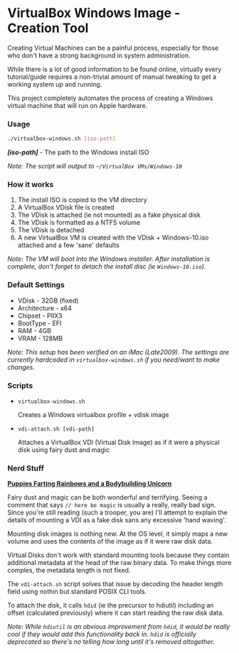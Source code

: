 # VirtualBox Windows Image - Creation Tool

Creating Virtual Machines can be a painful process, especially for those who don't have a strong background in system administration.

While there is a lot of good information to be found online, virtually every tutorial/guide requires a non-trivial amount of manual tweaking to get a working system up and running.

This project completely automates the process of creating a Windows virtual machine that will run on Apple hardware.

### Usage

```bash
./virtualbox-windows.sh [iso-path]
```

***[iso-path]*** - The path to the Windows install ISO


*Note: The script will output to `~/VirtualBox VMs/Windows-10`*

### How it works

1. The install ISO is copied to the VM directory
2. A VirtualBox VDisk file is created
3. The VDisk is attached (ie not mounted) as a fake physical disk
4. The VDisk is formatted as a NTFS volume
5. The VDisk is detached
5. A new VirtualBox VM is created with the VDisk + Windows-10.iso attached and a few 'sane' defaults

*Note: The VM will boot into the Windows installer. After installation is complete, don't forget to detach the install disc (ie `Windows-10.iso`).*

### Default Settings

- VDisk - 32GB (fixed)
- Architecture - x64
- Chipset - PIIX3
- BootType - EFI
- RAM - 4GB
- VRAM - 128MB

*Note: This setup has been verified on an iMac (Late2009). The settings are currently hardcoded in `virtualbox-windows.sh` if you need/want to make changes.* 

### Scripts

- `virtualbox-windows.sh`

  Creates a Windows virtualbox profile + vdisk image

- `vdi-attach.sh [vdi-path]`

  Attaches a VirtualBox VDI (Virtual Disk Image) as if it were a physical disk using fairy dust and magic

### Nerd Stuff

**[Puppies Farting Rainbows and a Bodybuilding Unicorn](http://i.imgur.com/BmGsO.jpg)**

Fairy dust and magic can be both wonderful and terrifying. Seeing a comment that says `// here be magic` is usually a really, really bad sign. Since you're still reading (such a trooper, you are) I'll attempt to explain the details of mounting a VDI as a fake disk sans any excessive 'hand waving'.

Mounting disk images is nothing new. At the OS level, it simply maps a new volume and uses the contents of the image as if it were raw disk data.

Virtual Disks don't work with standard mounting tools because they contain additional metadata at the head of the raw binary data. To make things more comples, the metadata length is not fixed.

The `vdi-attach.sh` script solves that issue by decoding the header length field using nothin but standard POSIX CLI tools.

To attach the disk, it calls `hdid` (ie the precursor to hdiutil) including an offset (calculated previously) where it can start reading the raw disk data.

*Note: While `hdiutil` is an obvious improvement from `hdid`, it would be really cool if they would add this functionality back in. `hdid` is officially deprecated so there's no telling how long until it's removed altogether.*
